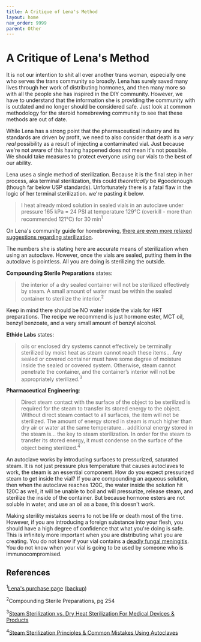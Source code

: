 ```yaml
---
title: A Critique of Lena's Method
layout: home
nav_order: 9999
parent: Other
---
```


# A Critique of Lena's Method

It is not our intention to shit all over another trans woman, especially one who serves the trans community so broadly. Lena has surely saved many lives through her work of distributing hormones, and then many more so with all the people she has inspired in the DIY community. However, we have to understand that the information she is providing the community with is outdated and no longer should be considered safe. Just look at common methodology for the steroid homebrewing community to see that these methods are out of date.

While Lena has a strong point that the pharmaceutical industry and its standards are driven by profit, we need to also consider that death is a _very real_ possibility as a result of injecting a contaminated vial. Just because we're not aware of this having happened does not mean it's not possible. We should take measures to protect everyone using our vials to the best of our ability.

Lena uses a single method of sterilization. Because it is the final step in her process, aka terminal sterilization, this could _theoretically_ be #goodenough (though far below USP standards). Unfortunately there is a fatal flaw in the logic of her terminal sterilization. we're pasting it below.

> I heat already mixed solution in sealed vials in an autoclave under pressure 165 kPa = 24 PSI at temperature 129°C (overkill - more than recommended 121°C) for 30 min<sup>1</sup>

On Lena's community guide for homebrewing, [there are even more relaxed suggestions regarding sterilization](https://groups.io/g/MTFHRT/wiki/29602#Sterilize).

The numbers she is stating here are accurate means of sterilization when using an autoclave. However, once the vials are sealed, putting them in the autoclave is pointless. All you are doing is sterilizing the outside.

**Compounding Sterile Preparations** states:

> the interior of a dry sealed container will not be sterilized effectively by steam. A small amount of water must be within the sealed container to sterilize the interior.<sup>2</sup>

Keep in mind there should be NO water inside the vials for HRT preparations. The recipe we recommend is just hormone ester, MCT oil, benzyl benzoate, and a very small amount of benzyl alcohol.

**Ethide Labs** states:

> oils or enclosed dry systems cannot effectively be terminally sterilized by moist heat as steam cannot reach these items... Any sealed or covered container must have some degree of moisture inside the sealed or covered system. Otherwise, steam cannot penetrate the container, and the container’s interior will not be appropriately sterilized.<sup>3</sup>

**Pharmaceutical Engineering**:

> Direct steam contact with the surface of the object to be sterilized is required for the steam to transfer its stored energy to the object. Without direct steam contact to all surfaces, the item will not be sterilized. The amount of energy stored in steam is much higher than dry air or water at the same temperature... additional energy stored in the steam is... the key to steam sterilization. In order for the steam to transfer its stored energy, it must condense on the surface of the object being sterilized.<sup>4</sup>

An autoclave works by introducing surfaces to pressurized, saturated steam. It is not just pressure plus temperature that causes autoclaves to work, the steam is an essential component. How do you expect pressurized steam to get inside the vial? If you are compounding an aqueous solution, then when the autoclave reaches 120C, the water inside the solution hit 120C as well, it will be unable to boil and will pressurize, release steam, and sterilize the inside of the container. But because hormone esters are not soluble in water, and use an oil as a base, this doesn't work.

Making sterility mistakes seems to not be life or death most of the time. However, if you are introducing a foreign substance into your flesh, you should have a high degree of confidence that what you're doing is safe. This is infinitely more important when you are distributing what you are creating. You do not know if your vial contains a [deadly fungal meningitis](https://en.wikipedia.org/wiki/New_England_Compounding_Center_meningitis_outbreak). You do not know when your vial is going to be used by someone who is immunocompromised.

## References

<sup>1</sup>[Lena's purchase page](http://lena.kiev.ua/EV/) ([backup](https://web.archive.org/web/20230515083939/http://lena.kiev.ua/EV/))

<sup>2</sup>Compounding Sterile Preparations, pg 254

<sup>3</sup>[Steam Sterilization vs. Dry Heat Sterilization For Medical Devices & Products](https://ethidelabs.com/steam-sterilization-vs-dry-heat-sterilization-for-medical-devices-and-products/)

<sup>4</sup>[Steam Sterilization Principles & Common Mistakes Using Autoclaves](https://ispe.org/pharmaceutical-engineering/november-december-2013/steam-sterilization-principles-common-mistakes)
